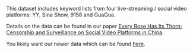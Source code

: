 This dataset includes keyword lists from four live-streaming / social video platforms: YY, Sina Show, 9158 and GuaGua.

Details on the data can be found in our paper [Every Rose Has Its Thorn: Censorship and Surveillance on Social Video
Platforms in China](https://www.usenix.org/system/files/conference/foci15/foci15-paper-knockel.pdf).

You likely want our newer data which can be found [here](https://github.com/citizenlab/chat-censorship/tree/master/livestream).
